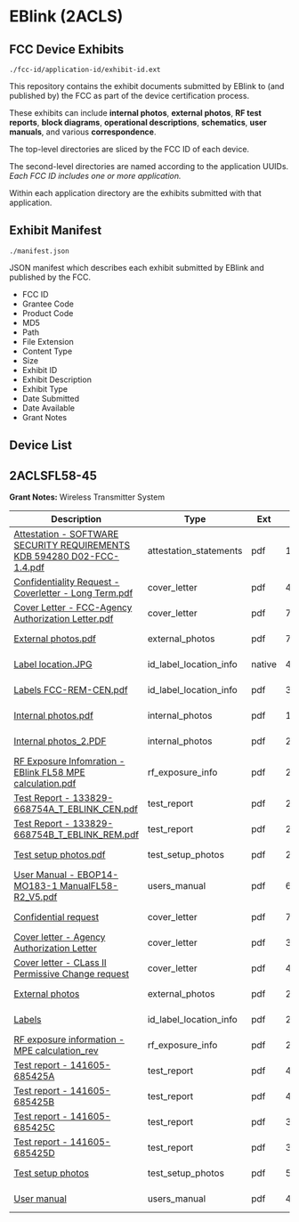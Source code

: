 # EBlink (2ACLS)
## FCC Device Exhibits

```
./fcc-id/application-id/exhibit-id.ext
```

This repository contains the exhibit documents submitted by EBlink to (and published by) the FCC as part of the device certification process.

These exhibits can include **internal photos**, **external photos**, **RF test reports**, **block diagrams**, **operational descriptions**, **schematics**, **user manuals**, and various **correspondence**.

The top-level directories are sliced by the FCC ID of each device.

The second-level directories are named according to the application UUIDs. *Each FCC ID includes one or more application.*

Within each application directory are the exhibits submitted with that application. 

## Exhibit Manifest

```
./manifest.json
```

JSON manifest which describes each exhibit submitted by EBlink and published by the FCC.

- FCC ID
- Grantee Code
- Product Code
- MD5
- Path
- File Extension
- Content Type
- Size
- Exhibit ID
- Exhibit Description
- Exhibit Type
- Date Submitted
- Date Available
- Grant Notes

## Device List
## 2ACLSFL58-45
**Grant Notes:** Wireless Transmitter System

| Description | Type | Ext | Size | Submitted | Available |
| ----------- | ---- | --- | ---- | --------- | --------- |
| [Attestation - SOFTWARE SECURITY REQUIREMENTS KDB 594280 D02-FCC- 1.4.pdf](2ACLSFL58-45/c5ce7b883ffea3da615ab79504166d06/2625594.pdf) | attestation_statements | pdf | 118214 | 2015-05-27 | 2015-05-27 |
| [Confidentiality Request - Coverletter - Long Term.pdf](2ACLSFL58-45/c5ce7b883ffea3da615ab79504166d06/2625596.pdf) | cover_letter | pdf | 46932 | 2015-05-27 | 2015-05-27 |
| [Cover Letter - FCC-Agency Authorization Letter.pdf](2ACLSFL58-45/c5ce7b883ffea3da615ab79504166d06/2625597.pdf) | cover_letter | pdf | 70924 | 2015-05-27 | 2015-05-27 |
| [External photos.pdf](2ACLSFL58-45/c5ce7b883ffea3da615ab79504166d06/2625598.pdf) | external_photos | pdf | 775432 | 2015-05-27 | 2015-05-27 |
| [Label location.JPG](2ACLSFL58-45/c5ce7b883ffea3da615ab79504166d06/2625601.native) | id_label_location_info | native | 46847 | 2015-05-27 | 2015-05-27 |
| [Labels FCC-REM-CEN.pdf](2ACLSFL58-45/c5ce7b883ffea3da615ab79504166d06/2625602.pdf) | id_label_location_info | pdf | 31018 | 2015-05-27 | 2015-05-27 |
| [Internal photos.pdf](2ACLSFL58-45/c5ce7b883ffea3da615ab79504166d06/2625599.pdf) | internal_photos | pdf | 1204688 | 2015-05-27 | 2015-05-27 |
| [Internal photos_2.PDF](2ACLSFL58-45/c5ce7b883ffea3da615ab79504166d06/2625600.pdf) | internal_photos | pdf | 241677 | 2015-05-27 | 2015-05-27 |
| [RF Exposure Infomration - EBlink FL58 MPE calculation.pdf](2ACLSFL58-45/c5ce7b883ffea3da615ab79504166d06/2625636.pdf) | rf_exposure_info | pdf | 24314 | 2015-05-27 | 2015-05-27 |
| [Test Report - 133829-668754A_T_EBLINK_CEN.pdf](2ACLSFL58-45/c5ce7b883ffea3da615ab79504166d06/2625642.pdf) | test_report | pdf | 2613512 | 2015-05-27 | 2015-05-27 |
| [Test Report - 133829-668754B_T_EBLINK_REM.pdf](2ACLSFL58-45/c5ce7b883ffea3da615ab79504166d06/2625643.pdf) | test_report | pdf | 2610400 | 2015-05-27 | 2015-05-27 |
| [Test setup photos.pdf](2ACLSFL58-45/c5ce7b883ffea3da615ab79504166d06/2625644.pdf) | test_setup_photos | pdf | 220370 | 2015-05-27 | 2015-05-27 |
| [User Manual - EBOP14-MO183-1 ManualFL58-R2_V5.pdf](2ACLSFL58-45/c5ce7b883ffea3da615ab79504166d06/2625645.pdf) | users_manual | pdf | 655843 | 2015-05-27 | 2015-05-27 |
| [Confidential request](2ACLSFL58-45/cdd1648dded008a6afbde7eec7c9af69/3044964.pdf) | cover_letter | pdf | 76162 | 2016-06-29 | 2016-06-29 |
| [Cover letter - Agency Authorization Letter](2ACLSFL58-45/cdd1648dded008a6afbde7eec7c9af69/3044965.pdf) | cover_letter | pdf | 38942 | 2016-06-29 | 2016-06-29 |
| [Cover letter - CLass II Permissive Change request](2ACLSFL58-45/cdd1648dded008a6afbde7eec7c9af69/3044966.pdf) | cover_letter | pdf | 425502 | 2016-06-29 | 2016-06-29 |
| [External photos](2ACLSFL58-45/cdd1648dded008a6afbde7eec7c9af69/3044967.pdf) | external_photos | pdf | 239322 | 2016-06-29 | 2016-06-29 |
| [Labels](2ACLSFL58-45/cdd1648dded008a6afbde7eec7c9af69/3044968.pdf) | id_label_location_info | pdf | 206035 | 2016-06-29 | 2016-06-29 |
| [RF exposure information - MPE calculation_rev](2ACLSFL58-45/cdd1648dded008a6afbde7eec7c9af69/3044973.pdf) | rf_exposure_info | pdf | 24316 | 2016-06-29 | 2016-06-29 |
| [Test report - 141605-685425A](2ACLSFL58-45/cdd1648dded008a6afbde7eec7c9af69/3044974.pdf) | test_report | pdf | 4780276 | 2016-06-29 | 2016-06-29 |
| [Test report - 141605-685425B](2ACLSFL58-45/cdd1648dded008a6afbde7eec7c9af69/3044975.pdf) | test_report | pdf | 4663932 | 2016-06-29 | 2016-06-29 |
| [Test report - 141605-685425C](2ACLSFL58-45/cdd1648dded008a6afbde7eec7c9af69/3044976.pdf) | test_report | pdf | 3530977 | 2016-06-29 | 2016-06-29 |
| [Test report - 141605-685425D](2ACLSFL58-45/cdd1648dded008a6afbde7eec7c9af69/3044977.pdf) | test_report | pdf | 3603669 | 2016-06-29 | 2016-06-29 |
| [Test setup photos](2ACLSFL58-45/cdd1648dded008a6afbde7eec7c9af69/3044978.pdf) | test_setup_photos | pdf | 503356 | 2016-06-29 | 2016-06-29 |
| [User manual](2ACLSFL58-45/cdd1648dded008a6afbde7eec7c9af69/3044979.pdf) | users_manual | pdf | 4243156 | 2016-06-29 | 2016-06-29 |

